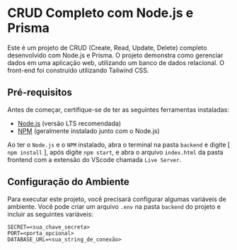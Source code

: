  # CRUD Completo com Node.js e Prisma

Este é um projeto de CRUD (Create, Read, Update, Delete) completo desenvolvido com Node.js e Prisma. O projeto demonstra como gerenciar dados em uma aplicação web, utilizando um banco de dados relacional. O front-end foi construído utilizando Tailwind CSS.

## Pré-requisitos

Antes de começar, certifique-se de ter as seguintes ferramentas instaladas:

- [Node.js](https://nodejs.org) (versão LTS recomendada)
- [NPM](https://www.npmjs.com/) (geralmente instalado junto com o Node.js)

Ao ter o `Node.js` e o `NPM` instalado, abra o terminal na pasta `backend` e digite [ `npm install` ],
após digite `npm start`, e abra o arquivo `index.html` da pasta frontend com a extensão do VScode chamada `Live Server`.

## Configuração do Ambiente

Para executar este projeto, você precisará configurar algumas variáveis de ambiente. Você pode criar um arquivo `.env` na pasta `backend` do projeto e incluir as seguintes variáveis:

```dotenv
SECRET=<sua_chave_secreta>
PORT=<porta_opcional>
DATABASE_URL=<sua_string_de_conexão>
